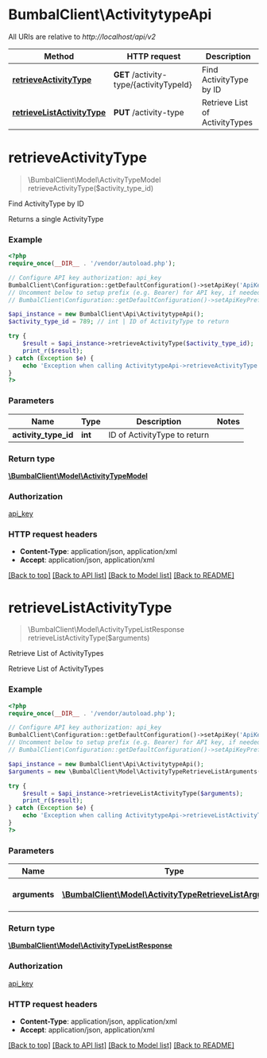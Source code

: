 # BumbalClient\ActivitytypeApi

All URIs are relative to *http://localhost/api/v2*

Method | HTTP request | Description
------------- | ------------- | -------------
[**retrieveActivityType**](ActivitytypeApi.md#retrieveActivityType) | **GET** /activity-type/{activityTypeId} | Find ActivityType by ID
[**retrieveListActivityType**](ActivitytypeApi.md#retrieveListActivityType) | **PUT** /activity-type | Retrieve List of ActivityTypes


# **retrieveActivityType**
> \BumbalClient\Model\ActivityTypeModel retrieveActivityType($activity_type_id)

Find ActivityType by ID

Returns a single ActivityType

### Example
```php
<?php
require_once(__DIR__ . '/vendor/autoload.php');

// Configure API key authorization: api_key
BumbalClient\Configuration::getDefaultConfiguration()->setApiKey('ApiKey', 'YOUR_API_KEY');
// Uncomment below to setup prefix (e.g. Bearer) for API key, if needed
// BumbalClient\Configuration::getDefaultConfiguration()->setApiKeyPrefix('ApiKey', 'Bearer');

$api_instance = new BumbalClient\Api\ActivitytypeApi();
$activity_type_id = 789; // int | ID of ActivityType to return

try {
    $result = $api_instance->retrieveActivityType($activity_type_id);
    print_r($result);
} catch (Exception $e) {
    echo 'Exception when calling ActivitytypeApi->retrieveActivityType: ', $e->getMessage(), PHP_EOL;
}
?>
```

### Parameters

Name | Type | Description  | Notes
------------- | ------------- | ------------- | -------------
 **activity_type_id** | **int**| ID of ActivityType to return |

### Return type

[**\BumbalClient\Model\ActivityTypeModel**](../Model/ActivityTypeModel.md)

### Authorization

[api_key](../../README.md#api_key)

### HTTP request headers

 - **Content-Type**: application/json, application/xml
 - **Accept**: application/json, application/xml

[[Back to top]](#) [[Back to API list]](../../README.md#documentation-for-api-endpoints) [[Back to Model list]](../../README.md#documentation-for-models) [[Back to README]](../../README.md)

# **retrieveListActivityType**
> \BumbalClient\Model\ActivityTypeListResponse retrieveListActivityType($arguments)

Retrieve List of ActivityTypes

Retrieve List of ActivityTypes

### Example
```php
<?php
require_once(__DIR__ . '/vendor/autoload.php');

// Configure API key authorization: api_key
BumbalClient\Configuration::getDefaultConfiguration()->setApiKey('ApiKey', 'YOUR_API_KEY');
// Uncomment below to setup prefix (e.g. Bearer) for API key, if needed
// BumbalClient\Configuration::getDefaultConfiguration()->setApiKeyPrefix('ApiKey', 'Bearer');

$api_instance = new BumbalClient\Api\ActivitytypeApi();
$arguments = new \BumbalClient\Model\ActivityTypeRetrieveListArguments(); // \BumbalClient\Model\ActivityTypeRetrieveListArguments | ActivityType RetrieveList Arguments

try {
    $result = $api_instance->retrieveListActivityType($arguments);
    print_r($result);
} catch (Exception $e) {
    echo 'Exception when calling ActivitytypeApi->retrieveListActivityType: ', $e->getMessage(), PHP_EOL;
}
?>
```

### Parameters

Name | Type | Description  | Notes
------------- | ------------- | ------------- | -------------
 **arguments** | [**\BumbalClient\Model\ActivityTypeRetrieveListArguments**](../Model/\BumbalClient\Model\ActivityTypeRetrieveListArguments.md)| ActivityType RetrieveList Arguments |

### Return type

[**\BumbalClient\Model\ActivityTypeListResponse**](../Model/ActivityTypeListResponse.md)

### Authorization

[api_key](../../README.md#api_key)

### HTTP request headers

 - **Content-Type**: application/json, application/xml
 - **Accept**: application/json, application/xml

[[Back to top]](#) [[Back to API list]](../../README.md#documentation-for-api-endpoints) [[Back to Model list]](../../README.md#documentation-for-models) [[Back to README]](../../README.md)

